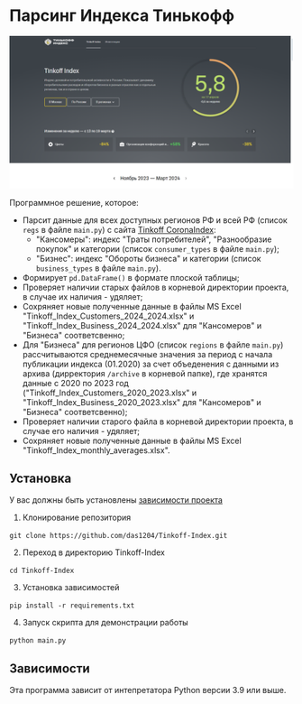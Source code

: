 # Парсинг Индекса Тинькофф

![index](./img/index.png)

Программное решение, которое:
* Парсит данные для всех доступных регионов РФ и всей РФ (список ```regs``` в файле ```main.py```) с сайта [Tinkoff CoronaIndex](https://index.tinkoff.ru/):
  * "Кансомеры": индекс "Траты потребителей", "Разнообразие покупок" и категории (список ```consumer_types``` в файле ```main.py```);
  * "Бизнес": индекс "Обороты бизнеса" и категории (список ```business_types``` в файле ```main.py```).
* Формирует ```pd.DataFrame()``` в формате плоской таблицы;
* Проверяет наличии старых файлов в корневой директории проекта, в случае их наличия - удяляет;
* Сохряняет новые полученные данные в файлы MS Excel "Tinkoff_Index_Customers_2024_2024.xlsx" и "Tinkoff_Index_Business_2024_2024.xlsx" для "Кансомеров" и "Бизнеса" соответсвенно;
* Для "Бизнеса" для регионов ЦФО (список ```regions``` в файле ```main.py```) рассчитываются среднемесячные значения за период с начала публикации индекса (01.2020) за счет объеденения с данными из архива (дирректория ```/archive``` в корневой папке), где хранятся данные с 2020 по 2023 год ("Tinkoff_Index_Customers_2020_2023.xlsx" и "Tinkoff_Index_Business_2020_2023.xlsx" для "Кансомеров" и "Бизнеса" соответсвенно);
* Проверяет наличии старого файла в корневой директории проекта, в случае его наличия - удяляет;
* Сохряняет новые полученные данные в файлы MS Excel "Tinkoff_Index_monthly_averages.xlsx".

<!--Установка-->
## Установка
У вас должны быть установлены [зависимости проекта](https://github.com/das1204/Tinkoff-Index#зависимости)

1. Клонирование репозитория 

```git clone https://github.com/das1204/Tinkoff-Index.git```

2. Переход в директорию Tinkoff-Index

```cd Tinkoff-Index```

3. Установка зависимостей

```pip install -r requirements.txt```

4. Запуск скрипта для демонстрации работы

```python main.py```

<!--зависимости-->
## Зависимости
Эта программа зависит от интепретатора Python версии 3.9 или выше.

<!--Логика работы-->
